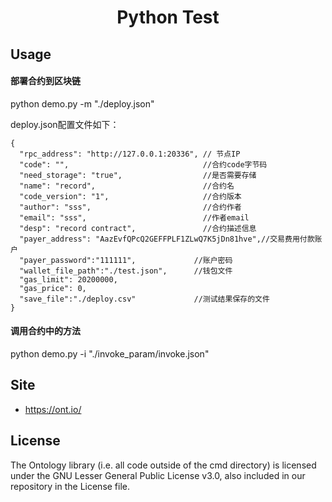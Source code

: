 <h1 align="center">Python Test</h1>

## Usage

#### 部署合约到区块链
python demo.py -m "./deploy.json"

deploy.json配置文件如下：
```
{
  "rpc_address": "http://127.0.0.1:20336", // 节点IP
  "code": "",                              //合约code字节码
  "need_storage": "true",                  //是否需要存储
  "name": "record",                        //合约名
  "code_version": "1",                     //合约版本
  "author": "sss",                         //合约作者
  "email": "sss",                          //作者email
  "desp": "record contract",               //合约描述信息
  "payer_address": "AazEvfQPcQ2GEFFPLF1ZLwQ7K5jDn81hve",//交易费用付款账户
  "payer_password":"111111",             //账户密码
  "wallet_file_path":"./test.json",      //钱包文件
  "gas_limit": 20200000,
  "gas_price": 0,
  "save_file":"./deploy.csv"             //测试结果保存的文件
}
```


#### 调用合约中的方法
python demo.py -i "./invoke_param/invoke.json"



## Site

* https://ont.io/

## License

The Ontology library (i.e. all code outside of the cmd directory) is licensed under the GNU Lesser General Public License v3.0, also included in our repository in the License file.
